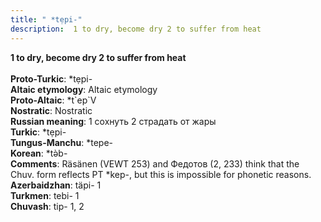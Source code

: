 ```yaml
---
title: " *tẹpi-"
description:  1 to dry, become dry 2 to suffer from heat
---
```

<p data-pagefind-weight="0.5">
<strong> 1 to dry, become dry 2 to suffer from heat</strong><br><br>
<strong>Proto-Turkic</strong>:  *tẹpi-<br>
<strong>Altaic etymology</strong>:  Altaic etymology<br>
<strong> Proto-Altaic</strong>:  *t`ep`V<br>
<strong>Nostratic</strong>:  Nostratic<br>
<strong>Russian meaning</strong>:  1 сохнуть 2 страдать от жары<br>
<strong>Turkic</strong>:  *tẹpi-<br>
<strong>Tungus-Manchu</strong>:  *tepe-<br>
<strong>Korean</strong>:  *tǝ̀b-<br>
<strong>Comments</strong>:  Räsänen (VEWT 253) and Федотов (2, 233) think that the Chuv. form reflects PT *kep-, but this is impossible for phonetic reasons.<br>
<strong>Azerbaidzhan</strong>:  täpi- 1<br>
<strong>Turkmen</strong>:  tebi- 1<br>
<strong>Chuvash</strong>:  tip- 1, 2<br>

</p>
